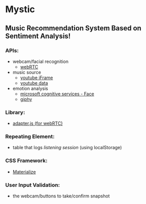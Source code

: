 # Mystic
## Music Recommendation System Based on Sentiment Analysis!

### APIs:
- webcam/facial recognition
  - [webRTC](https://webrtc.org/start/)
- music source
  - [youtube iFrame](https://developers.google.com/youtube/iframe_api_reference)
  - [youtube data](https://developers.google.com/youtube/v3/)
- emotion analysis
  - [microsoft cognitive services - Face](https://azure.microsoft.com/en-us/services/cognitive-services/face/)
  - [giphy](https://developers.giphy.com/docs/)

### Library:
- [adapter.js (for webRTC)](https://github.com/webrtc/adapter)

### Repeating Element: 
- table that logs *listening session* (using localStorage)

### CSS Framework:
- [Materialize](https://materializecss.com)

### User Input Validation:
- the webcam/buttons to take/confirm snapshot

